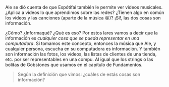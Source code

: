 Ale se dió cuenta de que Espótifai también le permite ver videos musicales. ¿Aplica a videos lo que aprendimos sobre las redes? ¿Tienen algo en común los videos y las canciones (aparte de la música :stuck_out_tongue_closed_eyes:)? ¡Sí!, las dos cosas son información. 

¿Cómo? ¿Informaqué? ¿Qué es eso? Por estos lares vamos a decir que la información es _cualquier cosa que se pueda representar en una computadora_. Si tomamos este concepto, entonces la música que Ale, y cualquier persona, escucha en su computadora es información. Y también son información las fotos, los vídeos, las listas de clientes de una tienda, etc. por ser representables en una compu. Al igual que los strings  o las bolitas de Gobstones que usamos en el capítulo de Fundamentos.

>  Según la definición que vimos: ¿cuáles de estás cosas son información?
